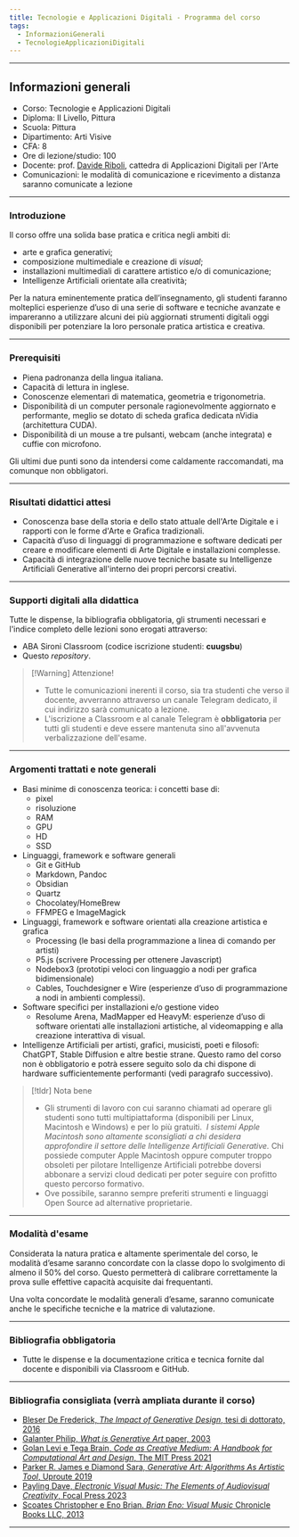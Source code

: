 ```yaml
---
title: Tecnologie e Applicazioni Digitali - Programma del corso
tags:
  - InformazioniGenerali
  - TecnologieApplicazioniDigitali
---
```


---

## Informazioni generali

- Corso: Tecnologie e Applicazioni Digitali
- Diploma: II Livello, Pittura
- Scuola: Pittura
- Dipartimento: Arti Visive
- CFA: 8
- Ore di lezione/studio: 100
- Docente: prof. [Davide Riboli](02-DR_CV.md), cattedra di Applicazioni Digitali per l'Arte
- Comunicazioni: le modalità di comunicazione e ricevimento a distanza saranno comunicate a lezione

---

### Introduzione

Il corso offre una solida base pratica e critica negli ambiti di:

- arte e grafica generativi;
- composizione multimediale e creazione di *visual*;
- installazioni multimediali di carattere artistico e/o di comunicazione;
- Intelligenze Artificiali orientate alla creatività;

Per la natura eminentemente pratica dell’insegnamento, gli studenti faranno molteplici esperienze d’uso di una serie di software e tecniche avanzate e impareranno a utilizzare alcuni dei più aggiornati strumenti digitali oggi disponibili per potenziare la loro personale pratica artistica e creativa.

---

### Prerequisiti

- Piena padronanza della lingua italiana.    
- Capacità di lettura in inglese. 
- Conoscenze elementari di matematica, geometria e trigonometria.
- Disponibilità di un computer personale ragionevolmente aggiornato e performante, meglio se dotato di scheda grafica dedicata nVidia (architettura CUDA).
- Disponibilità di un mouse a tre pulsanti, webcam (anche integrata) e cuffie con microfono.

Gli ultimi due punti sono da intendersi come caldamente raccomandati, ma comunque non obbligatori.

---

### Risultati didattici attesi

- Conoscenza base della storia e dello stato attuale dell'Arte Digitale e i rapporti con le forme d'Arte e Grafica tradizionali.
- Capacità d’uso di linguaggi di programmazione e software dedicati per creare e modificare elementi di Arte Digitale e installazioni complesse.
- Capacità di integrazione delle nuove tecniche basate su Intelligenze Artificiali Generative all'interno dei propri percorsi creativi.

---

### Supporti digitali alla didattica  

Tutte le dispense, la bibliografia obbligatoria, gli strumenti necessari e l'indice completo delle lezioni sono erogati attraverso:

- ABA Sironi Classroom (codice iscrizione studenti: **cuugsbu**)
- Questo *repository*.

> [!Warning] Attenzione!
> - Tutte le comunicazioni inerenti il corso, sia tra studenti che verso il docente, avverranno attraverso un canale Telegram dedicato, il cui indirizzo sarà comunicato a lezione. 
> - L'iscrizione a Classroom e al canale Telegram è **obbligatoria** per tutti gli studenti e deve essere mantenuta sino all'avvenuta verbalizzazione dell'esame. 

---

###  Argomenti trattati e note generali

- Basi minime di conoscenza teorica: i concetti base di:
	 - pixel
	 - risoluzione
	 - RAM
	 - GPU
	 - HD
	 - SSD
- Linguaggi, framework e software generali
	- Git e GitHub
	- Markdown, Pandoc
	- Obsidian
	- Quartz
	- Chocolatey/HomeBrew
	- FFMPEG e ImageMagick
- Linguaggi, framework e software orientati alla creazione artistica e grafica
	- Processing (le basi della programmazione a linea di comando per artisti)
	- P5.js (scrivere Processing per ottenere Javascript)
	- Nodebox3 (prototipi veloci con linguaggio a nodi per grafica bidimensionale)
	- Cables,  Touchdesigner e Wire (esperienze d’uso di programmazione a nodi in ambienti complessi).
- Software specifici per installazioni e/o gestione video
	- Resolume Arena, MadMapper ed HeavyM: esperienze d’uso di software orientati alle installazioni artistiche, al videomapping e alla creazione interattiva di visual.
- Intelligenze Artificiali per artisti, grafici, musicisti, poeti e filosofi: ChatGPT, Stable Diffusion e altre bestie strane. Questo ramo del corso non è obbligatorio e potrà essere seguito solo da chi dispone di hardware sufficientemente performanti (vedi paragrafo successivo).

> [!tldr] Nota bene
> - Gli strumenti di lavoro con cui saranno chiamati ad operare gli studenti sono tutti multipiattaforma (disponibili per Linux, Macintosh e Windows) e per lo più gratuiti.  *I sistemi Apple Macintosh sono altamente sconsigliati a chi desidera approfondire il settore delle Intelligenze Artificiali Generative.* Chi possiede computer Apple Macintosh oppure computer troppo obsoleti per pilotare Intelligenze Artificiali potrebbe doversi abbonare a servizi cloud dedicati per poter seguire con profitto questo percorso formativo.
> - Ove possibile, saranno sempre preferiti strumenti e linguaggi Open Source ad alternative proprietarie.

---

### Modalità d'esame

Considerata la natura pratica e altamente sperimentale del corso, le modalità d’esame saranno concordate con la classe dopo lo svolgimento di almeno il 50% del corso. Questo permetterà di calibrare correttamente la prova sulle effettive capacità acquisite dai frequentanti.

Una volta concordate le modalità generali d’esame, saranno comunicate anche le specifiche tecniche e la matrice di valutazione.

---

### Bibliografia obbligatoria

- Tutte le dispense e la documentazione critica e tecnica fornite dal docente e disponibili via Classroom e GitHub.

---

### Bibliografia consigliata (verrà ampliata durante il corso)

- [Bleser De Frederick, *The Impact of Generative Design*, tesi di dottorato, 2016](ImpactofGenerativeDesign.pdf)
- [Galanter Philip, *What is Generative Art* paper, 2003](WhatIsGenerativeArt.pdf)
- [Golan Levi e Tega Brain, *Code as Creative Medium: A Handbook for Computational Art and Design*, The MIT Press 2021](https://www.amazon.it/Code-As-Creative-Medium-Computational/dp/0262542048/ref=pd_bxgy_img_d_sccl_1/258-8236770-7988739)
- [Parker R. James e Diamond Sara, *Generative Art: Algorithms As Artistic Tool*, Uproute 2019](https://www.amazon.it/Generative-Art-Algorithms-Artistic-Tool/dp/1988824389/ref=sr_1_1)
- [Payling Dave, *Electronic Visual Music: The Elements of Audiovisual Creativity*, Focal Press 2023](https://www.amazon.it/Electronic-Visual-Music-Audiovisual-Creativity/dp/1032326638/ref=sr_1_5)
- [Scoates Christopher e Eno Brian. *Brian Eno: Visual Music* Chronicle Books LLC, 2013](https://www.amazon.it/Brian-Eno-Visual-Christopher-Scoates/dp/1452169365/ref=sr_1_7)

---